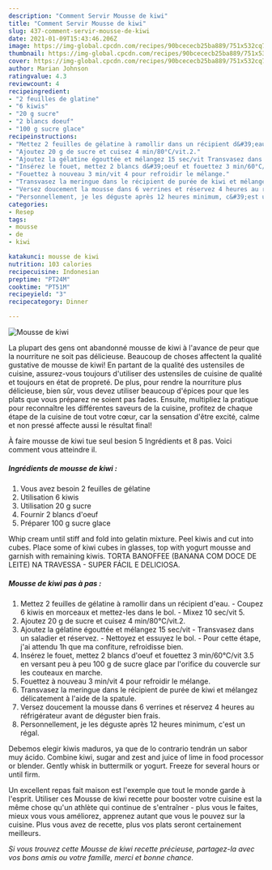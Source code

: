 ```yaml
---
description: "Comment Servir Mousse de kiwi"
title: "Comment Servir Mousse de kiwi"
slug: 437-comment-servir-mousse-de-kiwi
date: 2021-01-09T15:43:46.206Z
image: https://img-global.cpcdn.com/recipes/90bcececb25ba889/751x532cq70/mousse-de-kiwi-photo-principale-de-la-recette.jpg
thumbnail: https://img-global.cpcdn.com/recipes/90bcececb25ba889/751x532cq70/mousse-de-kiwi-photo-principale-de-la-recette.jpg
cover: https://img-global.cpcdn.com/recipes/90bcececb25ba889/751x532cq70/mousse-de-kiwi-photo-principale-de-la-recette.jpg
author: Marian Johnson
ratingvalue: 4.3
reviewcount: 4
recipeingredient:
- "2 feuilles de glatine"
- "6 kiwis"
- "20 g sucre"
- "2 blancs doeuf"
- "100 g sucre glace"
recipeinstructions:
- "Mettez 2 feuilles de gélatine à ramollir dans un récipient d&#39;eau. Coupez 6 kiwis en morceaux et mettez-les dans le bol. Mixez 10 sec/vit 5."
- "Ajoutez 20 g de sucre et cuisez 4 min/80°C/vit.2."
- "Ajoutez la gélatine égouttée et mélangez 15 sec/vit Transvasez dans un saladier et réservez. Nettoyez et essuyez le bol. Pour cette étape, j&#39;ai attendu 1h que ma confiture, refroidisse bien."
- "Insérez le fouet, mettez 2 blancs d&#39;oeuf et fouettez 3 min/60°C/vit 3.5 en versant peu à peu 100 g de sucre glace par l&#39;orifice du couvercle sur les couteaux en marche."
- "Fouettez à nouveau 3 min/vit 4 pour refroidir le mélange."
- "Transvasez la meringue dans le récipient de purée de kiwi et mélangez délicatement à l&#39;aide de la spatule."
- "Versez doucement la mousse dans 6 verrines et réservez 4 heures au réfrigérateur avant de déguster bien frais."
- "Personnellement, je les déguste après 12 heures minimum, c&#39;est un régal."
categories:
- Resep
tags:
- mousse
- de
- kiwi

katakunci: mousse de kiwi 
nutrition: 103 calories
recipecuisine: Indonesian
preptime: "PT24M"
cooktime: "PT51M"
recipeyield: "3"
recipecategory: Dinner

---
```



![Mousse de kiwi](https://img-global.cpcdn.com/recipes/90bcececb25ba889/751x532cq70/mousse-de-kiwi-photo-principale-de-la-recette.jpg)

La plupart des gens ont abandonné mousse de kiwi à l'avance de peur que la nourriture ne soit pas délicieuse. Beaucoup de choses affectent la qualité gustative de mousse de kiwi! En partant de la qualité des ustensiles de cuisine, assurez-vous toujours d'utiliser des ustensiles de cuisine de qualité et toujours en état de propreté. De plus, pour rendre la nourriture plus délicieuse, bien sûr, vous devez utiliser beaucoup d'épices pour que les plats que vous préparez ne soient pas fades. Ensuite, multipliez la pratique pour reconnaître les différentes saveurs de la cuisine, profitez de chaque étape de la cuisine de tout votre cœur, car la sensation d'être excité, calme et non pressé affecte aussi le résultat final!

<!--inarticleads1-->

À faire mousse de kiwi tue seul besion 5 Ingrédients et 8 pas. Voici comment vous atteindre il.

##### Ingrédients de mousse de kiwi :

1. Vous avez besoin 2 feuilles de gélatine
1. Utilisation 6 kiwis
1. Utilisation 20 g sucre
1. Fournir 2 blancs d&#39;oeuf
1. Préparer 100 g sucre glace


Whip cream until stiff and fold into gelatin mixture. Peel kiwis and cut into cubes. Place some of kiwi cubes in glasses, top with yogurt mousse and garnish with remaining kiwis. TORTA BANOFFEE (BANANA COM DOCE DE LEITE) NA TRAVESSA - SUPER FÁCIL E DELICIOSA. 

<!--inarticleads2-->

##### Mousse de kiwi pas à pas :

1. Mettez 2 feuilles de gélatine à ramollir dans un récipient d&#39;eau. - Coupez 6 kiwis en morceaux et mettez-les dans le bol. - Mixez 10 sec/vit 5.
1. Ajoutez 20 g de sucre et cuisez 4 min/80°C/vit.2.
1. Ajoutez la gélatine égouttée et mélangez 15 sec/vit - Transvasez dans un saladier et réservez. - Nettoyez et essuyez le bol. - Pour cette étape, j&#39;ai attendu 1h que ma confiture, refroidisse bien.
1. Insérez le fouet, mettez 2 blancs d&#39;oeuf et fouettez 3 min/60°C/vit 3.5 en versant peu à peu 100 g de sucre glace par l&#39;orifice du couvercle sur les couteaux en marche.
1. Fouettez à nouveau 3 min/vit 4 pour refroidir le mélange.
1. Transvasez la meringue dans le récipient de purée de kiwi et mélangez délicatement à l&#39;aide de la spatule.
1. Versez doucement la mousse dans 6 verrines et réservez 4 heures au réfrigérateur avant de déguster bien frais.
1. Personnellement, je les déguste après 12 heures minimum, c&#39;est un régal.


Debemos elegir kiwis maduros, ya que de lo contrario tendrán un sabor muy ácido. Combine kiwi, sugar and zest and juice of lime in food processor or blender. Gently whisk in buttermilk or yogurt. Freeze for several hours or until firm. 

<!--inarticleads1-->

<p>
Un excellent repas fait maison est l'exemple que tout le monde garde à l'esprit. Utiliser ces Mousse de kiwi recette pour booster votre cuisine est la même chose qu'un athlète qui continue de s'entraîner - plus vous le faites, mieux vous vous améliorez, apprenez autant que vous le pouvez sur la cuisine. Plus vous avez de recette, plus vos plats seront certainement meilleurs.
</p>

<p>
<i>Si vous trouvez cette Mousse de kiwi recette précieuse, partagez-la avec vos bons amis ou votre famille, merci et bonne chance.</i>
</p>
